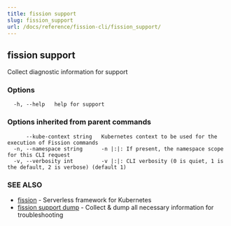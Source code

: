 ```yaml
---
title: fission support
slug: fission_support
url: /docs/reference/fission-cli/fission_support/
---
```

## fission support

Collect diagnostic information for support

### Options

```
  -h, --help   help for support
```

### Options inherited from parent commands

```
      --kube-context string   Kubernetes context to be used for the execution of Fission commands
  -n, --namespace string      -n |:|: If present, the namespace scope for this CLI request
  -v, --verbosity int         -v |:|: CLI verbosity (0 is quiet, 1 is the default, 2 is verbose) (default 1)
```

### SEE ALSO

* [fission](/docs/reference/fission-cli/fission/)	 - Serverless framework for Kubernetes
* [fission support dump](/docs/reference/fission-cli/fission_support_dump/)	 - Collect & dump all necessary information for troubleshooting

